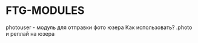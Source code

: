 # FTG-MODULES
photouser - модуль для отправки фото юзера
Как использовать? .photo и реплай на юзера
